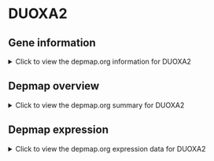 <h1>DUOXA2</h1>

<h2>Gene information</h2>
<details>
  <summary>Click to view the depmap.org information for DUOXA2</summary>
  <iframe src="https://depmap.org/portal/gene/DUOXA2?tab=about" style="border:none;width:100%;height:800px"></iframe>
</details>

<h2>Depmap overview</h2>
<details>
  <summary>Click to view the depmap.org summary for DUOXA2</summary>
  <iframe src="https://depmap.org/portal/gene/DUOXA2?tab=overview" style="border:none;width:100%;height:800px"></iframe>
</details>

<h2>Depmap expression</h2>
<details>
  <summary>Click to view the depmap.org expression data for DUOXA2</summary>
  <iframe src="https://depmap.org/portal/gene/DUOXA2?tab=characterization" style="border:none;width:100%;height:800px"></iframe>
</details>


<!--
<h2>Reactome Pathway diagram</h2>
<details>
  <summary>Click to view Reactome pathway for DUOXA2</summary>
  PNAME
</details>
-->


